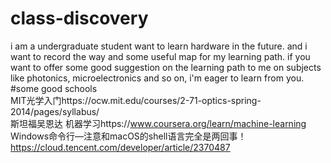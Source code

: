# class-discovery
i am a undergraduate student want to learn hardware in the future. and i want to record the way and some useful map for my learning path.
if you want to offer some good suggestion on the learning path to me on subjects like photonics, microelectronics and so on, i'm eager to learn from you.<br>
#some good schools<br>
MIT光学入门https://ocw.mit.edu/courses/2-71-optics-spring-2014/pages/syllabus/<br>
斯坦福吴恩达 机器学习https://www.coursera.org/learn/machine-learning<br>
Windows命令行—注意和macOS的shell语言完全是两回事！https://cloud.tencent.com/developer/article/2370487<br>
